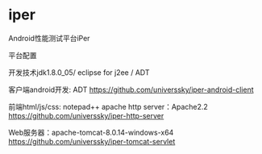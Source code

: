 iper
====

Android性能测试平台iPer

平台配置


开发技术jdk1.8.0_05/ eclipse for j2ee / ADT

客户端android开发: ADT
https://github.com/universsky/iper-android-client

前端html/js/css: notepad++
apache http server：Apache2.2
https://github.com/universsky/iper-http-server

Web服务器：apache-tomcat-8.0.14-windows-x64
https://github.com/universsky/iper-tomcat-servlet
